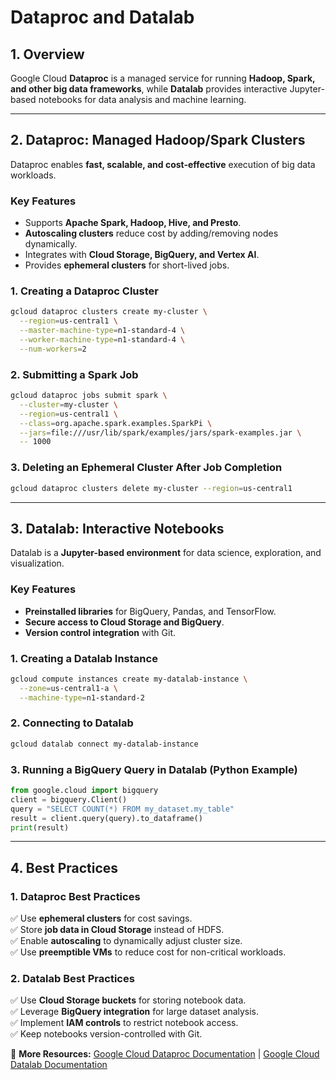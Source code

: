 # Dataproc and Datalab

## 1. Overview
Google Cloud **Dataproc** is a managed service for running **Hadoop, Spark, and other big data frameworks**, while **Datalab** provides interactive Jupyter-based notebooks for data analysis and machine learning.

---

## 2. Dataproc: Managed Hadoop/Spark Clusters
Dataproc enables **fast, scalable, and cost-effective** execution of big data workloads.

### **Key Features**
- Supports **Apache Spark, Hadoop, Hive, and Presto**.
- **Autoscaling clusters** reduce cost by adding/removing nodes dynamically.
- Integrates with **Cloud Storage, BigQuery, and Vertex AI**.
- Provides **ephemeral clusters** for short-lived jobs.

### **1. Creating a Dataproc Cluster**
```sh
gcloud dataproc clusters create my-cluster \
  --region=us-central1 \
  --master-machine-type=n1-standard-4 \
  --worker-machine-type=n1-standard-4 \
  --num-workers=2
```

### **2. Submitting a Spark Job**
```sh
gcloud dataproc jobs submit spark \
  --cluster=my-cluster \
  --region=us-central1 \
  --class=org.apache.spark.examples.SparkPi \
  --jars=file:///usr/lib/spark/examples/jars/spark-examples.jar \
  -- 1000
```

### **3. Deleting an Ephemeral Cluster After Job Completion**
```sh
gcloud dataproc clusters delete my-cluster --region=us-central1
```

---

## 3. Datalab: Interactive Notebooks
Datalab is a **Jupyter-based environment** for data science, exploration, and visualization.

### **Key Features**
- **Preinstalled libraries** for BigQuery, Pandas, and TensorFlow.
- **Secure access to Cloud Storage and BigQuery**.
- **Version control integration** with Git.

### **1. Creating a Datalab Instance**
```sh
gcloud compute instances create my-datalab-instance \
  --zone=us-central1-a \
  --machine-type=n1-standard-2
```

### **2. Connecting to Datalab**
```sh
gcloud datalab connect my-datalab-instance
```

### **3. Running a BigQuery Query in Datalab (Python Example)**
```python
from google.cloud import bigquery
client = bigquery.Client()
query = "SELECT COUNT(*) FROM my_dataset.my_table"
result = client.query(query).to_dataframe()
print(result)
```

---

## 4. Best Practices
### **1. Dataproc Best Practices**
✅ Use **ephemeral clusters** for cost savings.  
✅ Store **job data in Cloud Storage** instead of HDFS.  
✅ Enable **autoscaling** to dynamically adjust cluster size.  
✅ Use **preemptible VMs** to reduce cost for non-critical workloads.  

### **2. Datalab Best Practices**
✅ Use **Cloud Storage buckets** for storing notebook data.  
✅ Leverage **BigQuery integration** for large dataset analysis.  
✅ Implement **IAM controls** to restrict notebook access.  
✅ Keep notebooks version-controlled with Git.  

📌 **More Resources:** [Google Cloud Dataproc Documentation](https://cloud.google.com/dataproc/docs/) | [Google Cloud Datalab Documentation](https://cloud.google.com/datalab/docs/)

